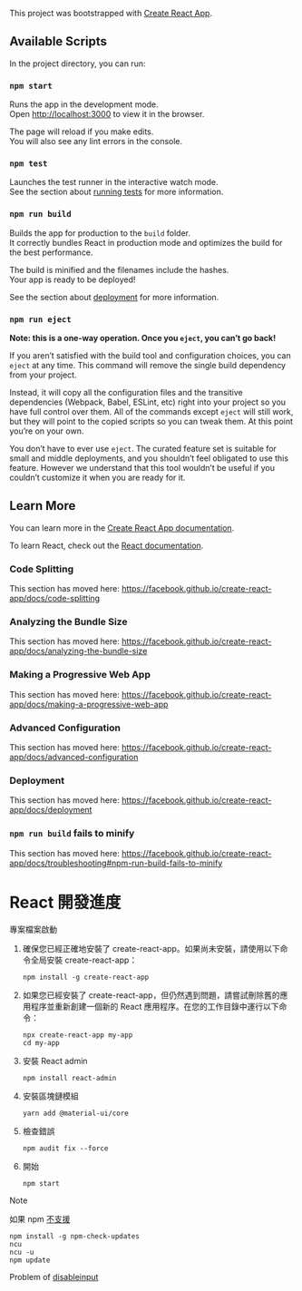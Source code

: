 This project was bootstrapped with [Create React App](https://github.com/facebook/create-react-app).

## Available Scripts

In the project directory, you can run:

### `npm start`

Runs the app in the development mode.<br>
Open [http://localhost:3000](http://localhost:3000) to view it in the browser.

The page will reload if you make edits.<br>
You will also see any lint errors in the console.

### `npm test`

Launches the test runner in the interactive watch mode.<br>
See the section about [running tests](https://facebook.github.io/create-react-app/docs/running-tests) for more information.

### `npm run build`

Builds the app for production to the `build` folder.<br>
It correctly bundles React in production mode and optimizes the build for the best performance.

The build is minified and the filenames include the hashes.<br>
Your app is ready to be deployed!

See the section about [deployment](https://facebook.github.io/create-react-app/docs/deployment) for more information.

### `npm run eject`

**Note: this is a one-way operation. Once you `eject`, you can’t go back!**

If you aren’t satisfied with the build tool and configuration choices, you can `eject` at any time. This command will remove the single build dependency from your project.

Instead, it will copy all the configuration files and the transitive dependencies (Webpack, Babel, ESLint, etc) right into your project so you have full control over them. All of the commands except `eject` will still work, but they will point to the copied scripts so you can tweak them. At this point you’re on your own.

You don’t have to ever use `eject`. The curated feature set is suitable for small and middle deployments, and you shouldn’t feel obligated to use this feature. However we understand that this tool wouldn’t be useful if you couldn’t customize it when you are ready for it.

## Learn More

You can learn more in the [Create React App documentation](https://facebook.github.io/create-react-app/docs/getting-started).

To learn React, check out the [React documentation](https://reactjs.org/).

### Code Splitting

This section has moved here: https://facebook.github.io/create-react-app/docs/code-splitting

### Analyzing the Bundle Size

This section has moved here: https://facebook.github.io/create-react-app/docs/analyzing-the-bundle-size

### Making a Progressive Web App

This section has moved here: https://facebook.github.io/create-react-app/docs/making-a-progressive-web-app

### Advanced Configuration

This section has moved here: https://facebook.github.io/create-react-app/docs/advanced-configuration

### Deployment

This section has moved here: https://facebook.github.io/create-react-app/docs/deployment

### `npm run build` fails to minify

This section has moved here: https://facebook.github.io/create-react-app/docs/troubleshooting#npm-run-build-fails-to-minify



# React 開發進度

專案檔案啟動

1. 確保您已經正確地安裝了 create-react-app。如果尚未安裝，請使用以下命令全局安裝 create-react-app：
    
    ```
    npm install -g create-react-app
    
    ```
    
2. 如果您已經安裝了 create-react-app，但仍然遇到問題，請嘗試刪除舊的應用程序並重新創建一個新的 React 應用程序。在您的工作目錄中運行以下命令：
    
    ```
    npx create-react-app my-app
    cd my-app
    
    ```
    
3. 安裝 React admin
    
    ```
    npm install react-admin
    
    ```
    
4. 安裝區塊鏈模組
    
    ```
    yarn add @material-ui/core
    
    ```
    
5. 檢查錯誤
    
    ```
    npm audit fix --force
    
    ```
    
6. 開始
    
    ```
    npm start
    
    ```
    

Note

如果 npm [不支援](https://stackoverflow.com/questions/74726224/opensslerrorstack-error03000086digital-envelope-routinesinitialization-e)

```
npm install -g npm-check-updates
ncu
ncu -u
npm update

```

Problem of [disableinput](https://github.com/marmelab/react-admin/issues/4642)
